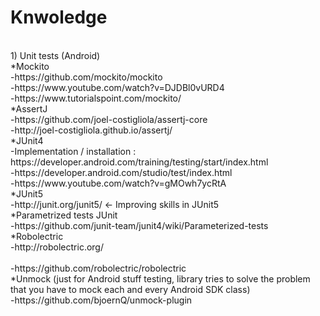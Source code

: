 # Knwoledge
<br/>
1) Unit tests (Android)<br/>
    *Mockito <br/>
      -https://github.com/mockito/mockito <br/>
      -https://www.youtube.com/watch?v=DJDBl0vURD4<br/>
      -https://www.tutorialspoint.com/mockito/<br/>
    *AssertJ<br/>
      -https://github.com/joel-costigliola/assertj-core<br/>
      -http://joel-costigliola.github.io/assertj/<br/>
    *JUnit4<br/>
      -Implementation / installation : https://developer.android.com/training/testing/start/index.html<br/>
      -https://developer.android.com/studio/test/index.html<br/>
      -https://www.youtube.com/watch?v=gMOwh7ycRtA<br/>
    *JUnit5<br/>
      -http://junit.org/junit5/ <- Improving skills in JUnit5<br/>
    *Parametrized tests JUnit<br/>
      -https://github.com/junit-team/junit4/wiki/Parameterized-tests<br/>
    *Robolectric<br/>
      -http://robolectric.org/<br/><br/>
      -https://github.com/robolectric/robolectric<br/>
    *Unmock (just for Android stuff testing, library tries to solve the problem that you have to mock each and every Android SDK class)<br/>
      -https://github.com/bjoernQ/unmock-plugin<br/>
      

